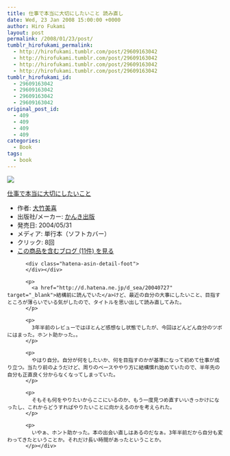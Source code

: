 ```yaml
---
title: 仕事で本当に大切にしたいこと 読み直し
date: Wed, 23 Jan 2008 15:00:00 +0000
author: Hiro Fukami
layout: post
permalink: /2008/01/23/post/
tumblr_hirofukami_permalink:
  - http://hirofukami.tumblr.com/post/29609163042
  - http://hirofukami.tumblr.com/post/29609163042
  - http://hirofukami.tumblr.com/post/29609163042
  - http://hirofukami.tumblr.com/post/29609163042
tumblr_hirofukami_id:
  - 29609163042
  - 29609163042
  - 29609163042
  - 29609163042
original_post_id:
  - 409
  - 409
  - 409
  - 409
categories:
  - Book
tags:
  - book
---
```

<div class="section">
  <div class="hatena-asin-detail">
    <p>
      <a href="http://www.amazon.co.jp/gp/product/4761261773/ref=as_li_tf_il?ie=UTF8&camp=247&creative=1211&creativeASIN=4761261773&linkCode=as2&tag=dsea-22" target="_blank"><img border="0" src="http://ws.assoc-amazon.jp/widgets/q?_encoding=UTF8&ASIN=4761261773&Format=_SL160_&ID=AsinImage&MarketPlace=JP&ServiceVersion=20070822&WS=1&tag=dsea-22" /></a><img src="http://www.assoc-amazon.jp/e/ir?t=dsea-22&l=as2&o=9&a=4761261773" width="1" height="1" border="0" alt="" style="border:none!important;margin:0!important;" /> <div class="hatena-asin-detail-info">
        <p>
          <a href="http://www.amazon.co.jp/gp/product/4761261773/ref=as_li_tf_tl?ie=UTF8&camp=247&creative=1211&creativeASIN=4761261773&linkCode=as2&tag=dsea-22" target="_blank">仕事で本当に大切にしたいこと</a><img src="http://www.assoc-amazon.jp/e/ir?t=dsea-22&l=as2&o=9&a=4761261773" width="1" height="1" border="0" alt="" style="border:none!important;margin:0!important;" /> <ul>
            <li>
              <span class="hatena-asin-detail-label">作者:</span> <a href="http://d.hatena.ne.jp/keyword/%C2%E7%C3%DD%C8%FE%B4%EE" class="keyword" target="_blank">大竹美喜</a>
            </li>
            <li>
              <span class="hatena-asin-detail-label">出版社/メーカー:</span> <a href="http://d.hatena.ne.jp/keyword/%A4%AB%A4%F3%A4%AD%BD%D0%C8%C7" class="keyword" target="_blank">かんき出版</a>
            </li>
            <li>
              <span class="hatena-asin-detail-label">発売日:</span> 2004/05/31
            </li>
            <li>
              <span class="hatena-asin-detail-label">メディア:</span> 単行本（ソフトカバー）
            </li>
            <li>
              <span class="hatena-asin-detail-label">クリック</span>: 8回
            </li>
            <li>
              <a href="http://d.hatena.ne.jp/asin/4761261773" target="_blank">この商品を含むブログ (11件) を見る</a>
            </li>
          </ul></div> 
          
          <div class="hatena-asin-detail-foot">
          </div></div> 
          
          <p>
            <a href="http://d.hatena.ne.jp/d_sea/20040727" target="_blank">結構前に読んでいた</a>けど、最近の自分の大事にしたいこと、目指すところが薄らいでいる気がしたので、タイトルを思い出して読み直してみた。
          </p>
          
          <p>
            3年半前のレビューではほとんど感想なし状態でしたが、今回はどんどん自分のツボにはまった。ホント助かった。。
          </p>
          
          <p>
            やはり自分。自分が何をしたいか、何を目指すのかが基準になって初めて仕事が成り立つ。当たり前のようだけど、周りのペースややり方に結構慣れ始めていたので、半年先の自分も正直良く分からなくなってしまっていた。
          </p>
          
          <p>
            そもそも何をやりたいからここにいるのか、もう一度見つめ直すいいきっかけになったし、これからどうすればやりたいことに向かえるのかを考えられた。
          </p>
          
          <p>
            いやぁ、ホント助かった。本の出会い直しはあるのだなぁ。3年半前だから自分も変わってきたということか。それだけ長い時間があったということか。
          </p></div>